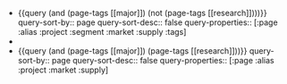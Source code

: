 - {{query (and (page-tags [[major]]) (not (page-tags [[research]])))}}
  query-sort-by:: page
  query-sort-desc:: false
  query-properties:: [:page :alias :project :segment :market :supply :tags]
-
- {{query (and (page-tags [[major]]) (page-tags [[research]]))}}
  query-sort-by:: page
  query-sort-desc:: false
  query-properties:: [:page :alias :project :market :supply]